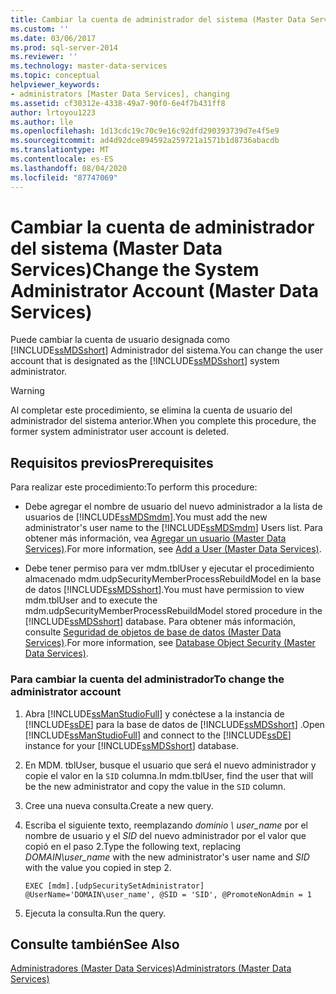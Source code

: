 ```yaml
---
title: Cambiar la cuenta de administrador del sistema (Master Data Services) | Microsoft Docs
ms.custom: ''
ms.date: 03/06/2017
ms.prod: sql-server-2014
ms.reviewer: ''
ms.technology: master-data-services
ms.topic: conceptual
helpviewer_keywords:
- administrators [Master Data Services], changing
ms.assetid: cf30312e-4338-49a7-90f0-6e4f7b431ff8
author: lrtoyou1223
ms.author: lle
ms.openlocfilehash: 1d13cdc19c70c9e16c92dfd290393739d7e4f5e9
ms.sourcegitcommit: ad4d92dce894592a259721a1571b1d8736abacdb
ms.translationtype: MT
ms.contentlocale: es-ES
ms.lasthandoff: 08/04/2020
ms.locfileid: "87747069"
---
```

# <a name="change-the-system-administrator-account-master-data-services"></a><span data-ttu-id="aea3e-102">Cambiar la cuenta de administrador del sistema (Master Data Services)</span><span class="sxs-lookup"><span data-stu-id="aea3e-102">Change the System Administrator Account (Master Data Services)</span></span>
  <span data-ttu-id="aea3e-103">Puede cambiar la cuenta de usuario designada como [!INCLUDE[ssMDSshort](../includes/ssmdsshort-md.md)] Administrador del sistema.</span><span class="sxs-lookup"><span data-stu-id="aea3e-103">You can change the user account that is designated as the [!INCLUDE[ssMDSshort](../includes/ssmdsshort-md.md)] system administrator.</span></span>  
  
> [!WARNING]  
>  <span data-ttu-id="aea3e-104">Al completar este procedimiento, se elimina la cuenta de usuario del administrador del sistema anterior.</span><span class="sxs-lookup"><span data-stu-id="aea3e-104">When you complete this procedure, the former system administrator user account is deleted.</span></span>  
  
## <a name="prerequisites"></a><span data-ttu-id="aea3e-105">Requisitos previos</span><span class="sxs-lookup"><span data-stu-id="aea3e-105">Prerequisites</span></span>  
 <span data-ttu-id="aea3e-106">Para realizar este procedimiento:</span><span class="sxs-lookup"><span data-stu-id="aea3e-106">To perform this procedure:</span></span>  
  
-   <span data-ttu-id="aea3e-107">Debe agregar el nombre de usuario del nuevo administrador a la lista de usuarios de [!INCLUDE[ssMDSmdm](../includes/ssmdsmdm-md.md)].</span><span class="sxs-lookup"><span data-stu-id="aea3e-107">You must add the new administrator's user name to the [!INCLUDE[ssMDSmdm](../includes/ssmdsmdm-md.md)] Users list.</span></span> <span data-ttu-id="aea3e-108">Para obtener más información, vea [Agregar un usuario &#40;Master Data Services&#41;](add-a-user-master-data-services.md).</span><span class="sxs-lookup"><span data-stu-id="aea3e-108">For more information, see [Add a User &#40;Master Data Services&#41;](add-a-user-master-data-services.md).</span></span>  
  
-   <span data-ttu-id="aea3e-109">Debe tener permiso para ver mdm.tblUser y ejecutar el procedimiento almacenado mdm.udpSecurityMemberProcessRebuildModel en la base de datos [!INCLUDE[ssMDSshort](../includes/ssmdsshort-md.md)].</span><span class="sxs-lookup"><span data-stu-id="aea3e-109">You must have permission to view mdm.tblUser and to execute the mdm.udpSecurityMemberProcessRebuildModel stored procedure in the [!INCLUDE[ssMDSshort](../includes/ssmdsshort-md.md)] database.</span></span> <span data-ttu-id="aea3e-110">Para obtener más información, consulte [Seguridad de objetos de base de datos &#40;Master Data Services&#41;](../../2014/master-data-services/database-object-security-master-data-services.md).</span><span class="sxs-lookup"><span data-stu-id="aea3e-110">For more information, see [Database Object Security &#40;Master Data Services&#41;](../../2014/master-data-services/database-object-security-master-data-services.md).</span></span>  
  
### <a name="to-change-the-administrator-account"></a><span data-ttu-id="aea3e-111">Para cambiar la cuenta del administrador</span><span class="sxs-lookup"><span data-stu-id="aea3e-111">To change the administrator account</span></span>  
  
1.  <span data-ttu-id="aea3e-112">Abra [!INCLUDE[ssManStudioFull](../includes/ssmanstudiofull-md.md)] y conéctese a la instancia de [!INCLUDE[ssDE](../includes/ssde-md.md)] para la base de datos de [!INCLUDE[ssMDSshort](../includes/ssmdsshort-md.md)] .</span><span class="sxs-lookup"><span data-stu-id="aea3e-112">Open [!INCLUDE[ssManStudioFull](../includes/ssmanstudiofull-md.md)] and connect to the [!INCLUDE[ssDE](../includes/ssde-md.md)] instance for your [!INCLUDE[ssMDSshort](../includes/ssmdsshort-md.md)] database.</span></span>  
  
2.  <span data-ttu-id="aea3e-113">En MDM. tblUser, busque el usuario que será el nuevo administrador y copie el valor en la `SID` columna.</span><span class="sxs-lookup"><span data-stu-id="aea3e-113">In mdm.tblUser, find the user that will be the new administrator and copy the value in the `SID` column.</span></span>  
  
3.  <span data-ttu-id="aea3e-114">Cree una nueva consulta.</span><span class="sxs-lookup"><span data-stu-id="aea3e-114">Create a new query.</span></span>  
  
4.  <span data-ttu-id="aea3e-115">Escriba el siguiente texto, reemplazando *dominio \ user_name* por el nombre de usuario y el *SID* del nuevo administrador por el valor que copió en el paso 2.</span><span class="sxs-lookup"><span data-stu-id="aea3e-115">Type the following text, replacing *DOMAIN\user_name* with the new administrator's user name and *SID* with the value you copied in step 2.</span></span>  
  
    ```  
    EXEC [mdm].[udpSecuritySetAdministrator] @UserName='DOMAIN\user_name', @SID = 'SID', @PromoteNonAdmin = 1  
    ```  
  
5.  <span data-ttu-id="aea3e-116">Ejecuta la consulta.</span><span class="sxs-lookup"><span data-stu-id="aea3e-116">Run the query.</span></span>  
  
## <a name="see-also"></a><span data-ttu-id="aea3e-117">Consulte también</span><span class="sxs-lookup"><span data-stu-id="aea3e-117">See Also</span></span>  
 [<span data-ttu-id="aea3e-118">Administradores &#40;Master Data Services&#41;</span><span class="sxs-lookup"><span data-stu-id="aea3e-118">Administrators &#40;Master Data Services&#41;</span></span>](../../2014/master-data-services/administrators-master-data-services.md)  
  
  
